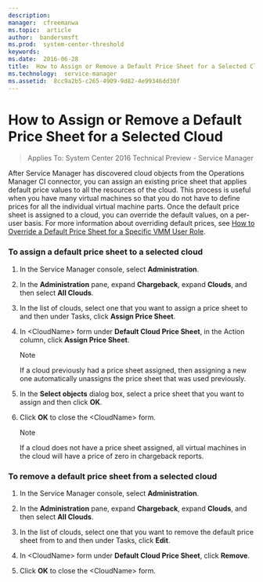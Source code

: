 ```yaml
---
description:  
manager:  cfreemanwa
ms.topic:  article
author:  bandersmsft
ms.prod:  system-center-threshold
keywords:  
ms.date:  2016-06-28
title:  How to Assign or Remove a Default Price Sheet for a Selected Cloud
ms.technology:  service-manager
ms.assetid:  8cc9a2b5-c265-4909-9d82-4e99346dd30f
---
```


# How to Assign or Remove a Default Price Sheet for a Selected Cloud

>Applies To: System Center 2016 Technical Preview - Service Manager

After Service Manager has discovered cloud objects from the Operations Manager CI connector, you can assign an existing price sheet that applies default price values to all the resources of the cloud. This process is useful when you have many virtual machines so that you do not have to define prices for all the individual virtual machine parts. Once the default price sheet is assigned to a cloud, you can override the default values, on a per-user basis. For more information about overriding default prices, see  [How to Override a Default Price Sheet for a Specific VMM User Role](How-to-Override-a-Default-Price-Sheet-for-a-Specific-VMM-User-Role.md).

### To assign a default price sheet to a selected cloud

1.  In the Service Manager console, select **Administration**.

2.  In the **Administration** pane, expand **Chargeback**, expand **Clouds**, and then select **All Clouds**.

3.  In the list of clouds, select one that you want to assign a price sheet to and then under Tasks, click **Assign Price Sheet**.

4.  In <CloudName\> form under **Default Cloud Price Sheet**, in the Action column, click **Assign Price Sheet**.

    > [!NOTE]
    > If a cloud previously had a price sheet assigned, then assigning a new one automatically unassigns the price sheet that was used previously.

5.  In the **Select objects** dialog box, select a price sheet that you want to assign and then click **OK**.

6.  Click **OK** to close the <CloudName\> form.

    > [!NOTE]
    > If a cloud does not have a price sheet assigned, all virtual machines in the cloud will have a price of zero in chargeback reports.

### To remove a default price sheet from a selected cloud

1.  In the Service Manager console, select **Administration**.

2.  In the **Administration** pane, expand **Chargeback**, expand **Clouds**, and then select **All Clouds**.

3.  In the list of clouds, select one that you want to remove the default price sheet from to and then under Tasks, click **Edit**.

4.  In <CloudName\> form under **Default Cloud Price Sheet**, click **Remove**.

5.  Click **OK** to close the <CloudName\> form.




